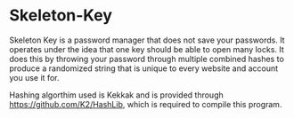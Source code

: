 # Skeleton-Key
Skeleton Key is a password manager that does not save your passwords. It operates under the idea that one key should be able to open many locks. It does this by throwing your password through multiple combined hashes to produce a randomized string that is unique to every website and account you use it for.

Hashing algorthim used is Kekkak and is provided through https://github.com/K2/HashLib, which is required to compile this program.
